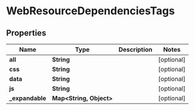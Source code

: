 # WebResourceDependenciesTags

## Properties
Name | Type | Description | Notes
------------ | ------------- | ------------- | -------------
**all** | **String** |  |  [optional]
**css** | **String** |  |  [optional]
**data** | **String** |  |  [optional]
**js** | **String** |  |  [optional]
**_expandable** | **Map&lt;String, Object&gt;** |  |  [optional]
